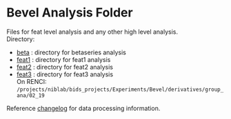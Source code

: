 # Bevel Analysis Folder
Files for feat level analysis and any other high level analysis.  
Directory:  
* [beta](https://github.com/niblunc/Bevel/tree/master/ana/beta)  : directory for betaseries analysis 
* [feat1](https://github.com/niblunc/Bevel/tree/master/ana/feat1) : directory for feat1 analysis 
* [feat2](https://github.com/niblunc/Bevel/tree/master/ana/feat2) : directory for feat2 analysis
* [feat3](https://github.com/niblunc/Bevel/tree/master/ana/feat2) : directory for feat3 analysis  
On RENCI: `/projects/niblab/bids_projects/Experiments/Bevel/derivatives/group_ana/02_19`
  
Reference [changelog](https://github.com/niblunc/Bevel/blob/master/CHANGELOG.md) for data processing information. 
